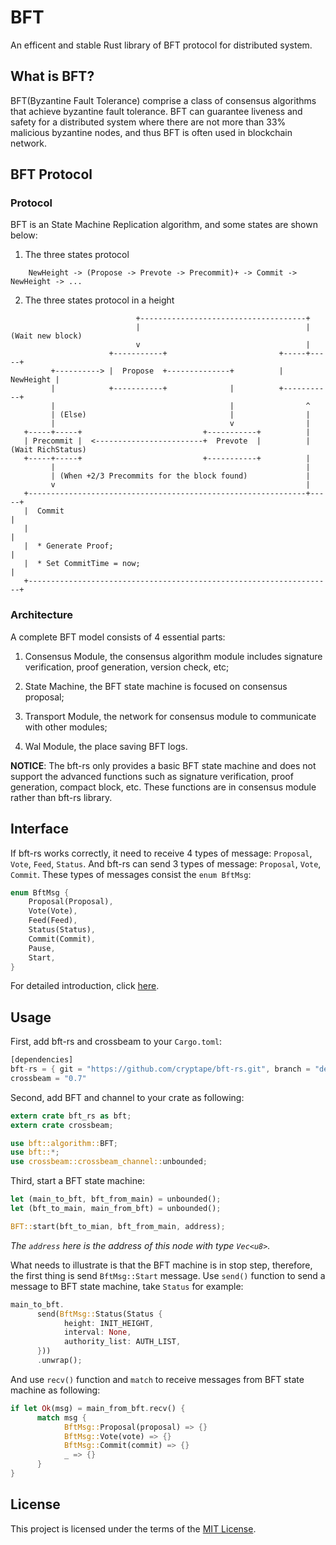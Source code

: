 # BFT

An efficent and stable Rust library of BFT protocol for distributed system.

## What is BFT?

BFT(Byzantine Fault Tolerance) comprise a class of consensus algorithms that achieve byzantine fault tolerance. BFT can guarantee liveness and safety for a distributed system where there are not more than 33% malicious byzantine nodes, and thus BFT is often used in blockchain network.

## BFT Protocol

### Protocol

BFT is an State Machine Replication algorithm, and some states are shown below:

1. The three states protocol

```
    NewHeight -> (Propose -> Prevote -> Precommit)+ -> Commit -> NewHeight -> ...
```

2. The three states protocol in a height

```
                            +-------------------------------------+
                            |                                     | (Wait new block)
                            v                                     |
                      +-----------+                         +-----+-----+
         +----------> |  Propose  +--------------+          | NewHeight |
         |            +-----------+              |          +-----------+
         |                                       |                ^
         | (Else)                                |                |
         |                                       v                |
   +-----+-----+                           +-----------+          |
   | Precommit |  <------------------------+  Prevote  |          | (Wait RichStatus)
   +-----+-----+                           +-----------+          |
         |                                                        |
         | (When +2/3 Precommits for the block found)             |
         v                                                        |
   +--------------------------------------------------------------+-----+
   |  Commit                                                            |
   |                                                                    |
   |  * Generate Proof;                                                 |
   |  * Set CommitTime = now;                                           |
   +--------------------------------------------------------------------+
```

### Architecture

A complete BFT model consists of 4 essential parts:

1. Consensus Module, the consensus algorithm module includes signature verification, proof generation, version check, etc;

2. State Machine, the BFT state machine is focused on consensus proposal;

3. Transport Module, the network for consensus module to communicate with other modules;

4. Wal Module, the place saving BFT logs.

**NOTICE**: The bft-rs only provides a basic BFT state machine and does not support the advanced functions such as signature verification, proof generation, compact block, etc. These functions are in consensus module rather than bft-rs library.

## Interface

If bft-rs works correctly, it need to receive 4 types of message: `Proposal`, `Vote`, `Feed`, `Status`. And  bft-rs can send 3 types of message: `Proposal`, `Vote`, `Commit`. These types of messages consist the `enum BftMsg`:

```rust
enum BftMsg {
    Proposal(Proposal),
    Vote(Vote),
    Feed(Feed),
    Status(Status),
    Commit(Commit),
    Pause,
    Start,
}
```

For detailed introduction, click [here](src/lib.rs).

## Usage

First, add bft-rs and crossbeam to your `Cargo.toml`:

```rust
[dependencies]
bft-rs = { git = "https://github.com/cryptape/bft-rs.git", branch = "develop" }
crossbeam = "0.7"
```

Second, add BFT and channel to your crate as following:

```rust
extern crate bft_rs as bft;
extern crate crossbeam;

use bft::algorithm::BFT;
use bft::*;
use crossbeam::crossbeam_channel::unbounded;
```

Third, start a BFT state machine:

```rust
let (main_to_bft, bft_from_main) = unbounded();
let (bft_to_main, main_from_bft) = unbounded();

BFT::start(bft_to_mian, bft_from_main, address);
```

*The `address` here is the address of this node with type `Vec<u8>`.*

What needs to illustrate is that the BFT machine is in stop step, therefore, the first thing is send `BftMsg::Start` message. Use `send()` function to send a message to BFT state machine, take `Status` for example:

```rust
main_to_bft.
      send(BftMsg::Status(Status {
            height: INIT_HEIGHT,
            interval: None,
            authority_list: AUTH_LIST,
      }))
      .unwrap();
```

And use `recv()` function and `match` to receive messages from BFT state machine as following:

```rust
if let Ok(msg) = main_from_bft.recv() {
      match msg {
            BftMsg::Proposal(proposal) => {}
            BftMsg::Vote(vote) => {}
            BftMsg::Commit(commit) => {}
            _ => {}
      }
}
```

## License

This project is licensed under the terms of the [MIT License](https://github.com/cryptape/bft-rs/blob/master/LICENSE).

